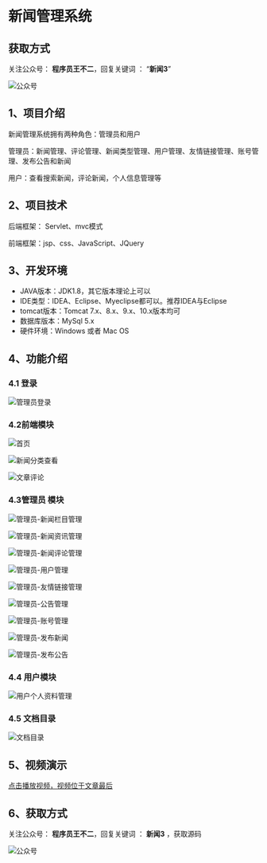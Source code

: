 # 新闻管理系统

## 获取方式

关注公众号： **程序员王不二**，回复关键词  ： “**新闻3**”   

![公众号](https://project-images-1256969109.cos.ap-chongqing.myqcloud.com/Typora-Images/202205281253739.png)

## 1、项目介绍

新闻管理系统拥有两种角色：管理员和用户

管理员：新闻管理、评论管理、新闻类型管理、用户管理、友情链接管理、账号管理、发布公告和新闻

用户：查看搜索新闻，评论新闻，个人信息管理等


## 2、项目技术

后端框架： Servlet、mvc模式

前端框架：jsp、css、JavaScript、JQuery

## 3、开发环境

- JAVA版本：JDK1.8，其它版本理论上可以
- IDE类型：IDEA、Eclipse、Myeclipse都可以。推荐IDEA与Eclipse
- tomcat版本：Tomcat 7.x、8.x、9.x、10.x版本均可
- 数据库版本：MySql 5.x
- 硬件环境：Windows 或者 Mac OS


## 4、功能介绍

### 4.1 登录

![管理员登录](https://project-images-1256969109.cos.ap-chongqing.myqcloud.com/Typora-Images/202206082341248.jpg)

### 4.2前端模块

![首页](https://project-images-1256969109.cos.ap-chongqing.myqcloud.com/Typora-Images/202206082341555.jpg)

![新闻分类查看](https://project-images-1256969109.cos.ap-chongqing.myqcloud.com/Typora-Images/202206082341259.jpg)

![文章评论](https://project-images-1256969109.cos.ap-chongqing.myqcloud.com/Typora-Images/202206082341929.jpg)

### 4.3管理员 模块

![管理员-新闻栏目管理](https://project-images-1256969109.cos.ap-chongqing.myqcloud.com/Typora-Images/202206082342185.jpg)

![管理员-新闻资讯管理](https://project-images-1256969109.cos.ap-chongqing.myqcloud.com/Typora-Images/202206082342229.jpg)

![管理员-新闻评论管理](https://project-images-1256969109.cos.ap-chongqing.myqcloud.com/Typora-Images/202206082342513.jpg)

![管理员-用户管理](https://project-images-1256969109.cos.ap-chongqing.myqcloud.com/Typora-Images/202206082342968.jpg)

![管理员-友情链接管理](https://project-images-1256969109.cos.ap-chongqing.myqcloud.com/Typora-Images/202206082342089.jpg)

![管理员-公告管理](https://project-images-1256969109.cos.ap-chongqing.myqcloud.com/Typora-Images/202206082342676.jpg)

![管理员-账号管理](https://project-images-1256969109.cos.ap-chongqing.myqcloud.com/Typora-Images/202206082342739.jpg)

![管理员-发布新闻](https://project-images-1256969109.cos.ap-chongqing.myqcloud.com/Typora-Images/202206082342138.jpg)

![管理员-发布公告](https://project-images-1256969109.cos.ap-chongqing.myqcloud.com/Typora-Images/202206082342489.jpg)

### 4.4 用户模块

![用户个人资料管理](https://project-images-1256969109.cos.ap-chongqing.myqcloud.com/Typora-Images/202206082341189.jpg)

### 4.5 文档目录

![文档目录](https://project-images-1256969109.cos.ap-chongqing.myqcloud.com/Typora-Images/202206082343916.jpg)

## 5、视频演示

[点击播放视频，视频位于文章最后](输入链接)

## 6、获取方式

关注公众号： **程序员王不二**，回复关键词  ： **新闻3**   ，获取源码



![公众号](https://project-images-1256969109.cos.ap-chongqing.myqcloud.com/Typora-Images/202205281253739.png)

